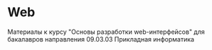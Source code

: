 # Web
Материалы к курсу "Основы разработки web-интерфейсов" для бакалавров направления 09.03.03 Прикладная информатика
